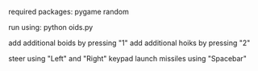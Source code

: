 required packages:
pygame
random

run using:
python oids.py

add additional boids by pressing "1"
add additional hoiks by pressing "2"

steer using "Left" and "Right" keypad
launch missiles using "Spacebar"